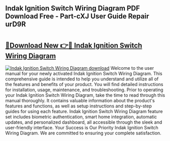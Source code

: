 ## Indak Ignition Switch Wiring Diagram PDF Download Free - Part-cXJ User Guide Repair urD9R

# <h2><a href="http://dfljqp.blite.top/?on=Indak+Ignition+Switch+Wiring+Diagram">🔗Download New 👉🔴 Indak Ignition Switch Wiring Diagram</a></h2>

[![Indak Ignition Switch Wiring Diagram download](https://i.imgur.com/lujVjoI.png)](http://dfljqp.blite.top/?on=Indak+Ignition+Switch+Wiring+Diagram)
Welcome to the user manual for your newly activated Indak Ignition Switch Wiring Diagram. This comprehensive guide is intended to help you understand and utilize all of the features and benefits of your product. You will find detailed instructions for installation, usage, maintenance, and troubleshooting. Prior to operating your Indak Ignition Switch Wiring Diagram, take the time to read through this manual thoroughly. It contains valuable information about the product's features and functions, as well as setup instructions and step-by-step guides for using each feature. Indak Ignition Switch Wiring Diagram feature set includes biometric authentication, smart home integration, automatic updates, and personalized dashboard, all accessible through the sleek and user-friendly interface. Your Success is Our Priority Indak Ignition Switch Wiring Diagram. We are committed to ensuring your complete satisfaction.

